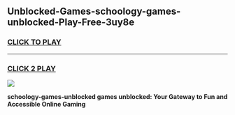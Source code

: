
## Unblocked-Games-schoology-games-unblocked-Play-Free-3uy8e
<h3>
<a href="https://premium76.site?title=schoology-games-unblocked&ref=21A">CLICK TO PLAY</a></h3>
<hr>

<h3>
<a href="https://premium76.site?title=schoology-games-unblocked&ref=21A">CLICK 2 PLAY</a>
  
</h3>

<a href="https://premium76.site?title=schoology-games-unblocked&ref=21A"><img src="https://clearcache.store/games.png"></a>


**schoology-games-unblocked games unblocked: Your Gateway to Fun and Accessible Online Gaming**
